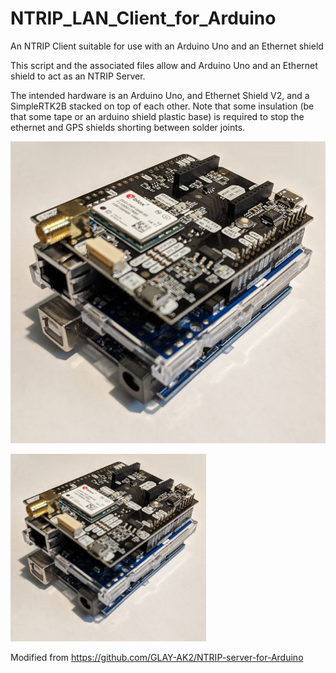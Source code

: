 # NTRIP_LAN_Client_for_Arduino
An NTRIP Client suitable for use with an Arduino Uno and an Ethernet shield

This script and the associated files allow and Arduino Uno and an Ethernet shield to act as an NTRIP Server.

The intended hardware is an Arduino Uno, and Ethernet Shield V2, and a SimpleRTK2B stacked on top of each other.
Note that some insulation (be that some tape or an arduino shield plastic base) is required to stop the ethernet and GPS shields shorting between solder joints.

![uno_shields_stacked](https://github.com/MattWoodhead/NTRIP_LAN_Client_for_Arduino/blob/master/uno_stacked.png)

<img src="https://github.com/MattWoodhead/NTRIP_LAN_Client_for_Arduino/blob/master/uno_stacked.png" height="300">


Modified from https://github.com/GLAY-AK2/NTRIP-server-for-Arduino
